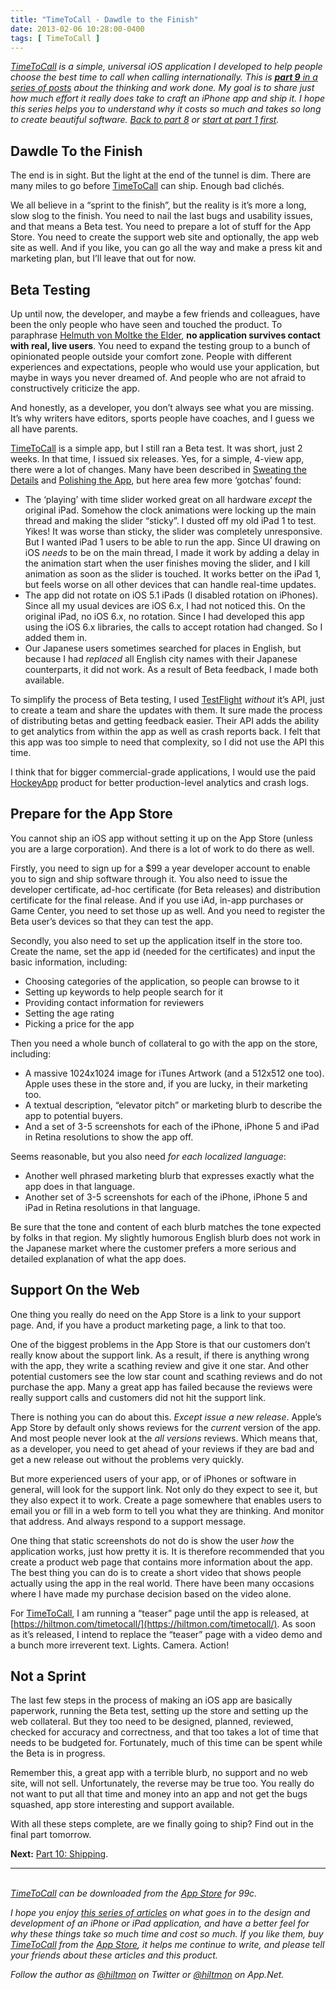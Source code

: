 ```yaml
---
title: "TimeToCall - Dawdle to the Finish"
date: 2013-02-06 10:28:00-0400
tags: [ TimeToCall ]
---
```


*[TimeToCall](https://hiltmon.com/timetocall/) is a simple, universal iOS application I developed to help people choose the best time to call when calling internationally. This is [**part 9** in a series of posts](https://hiltmon.com/blog/categories/timetocall/) about the thinking and work done. My goal is to share just how much effort it really does take to craft an iPhone app and ship it. I hope this series helps you to understand why it costs so much and takes so long to create beautiful software. [Back to part 8](https://hiltmon.com/blog/2013/02/05/timetocall-the-macguffin/) or [start at part 1 first](https://hiltmon.com/blog/2013/01/29/timetocall-the-effort-and-the-return/).*

## Dawdle To the Finish

The end is in sight. But the light at the end of the tunnel is dim. There are many miles to go before [TimeToCall](https://hiltmon.com/timetocall/) can ship. Enough bad clichés.

We all believe in a “sprint to the finish”, but the reality is it’s more a long, slow slog to the finish. You need to nail the last bugs and usability issues, and that means a Beta test. You need to prepare a lot of stuff for the App Store. You need to create the support web site and optionally, the app web site as well. And if you like, you can go all the way and make a press kit and marketing plan, but I’ll leave that out for now.

## Beta Testing

Up until now, the developer, and maybe a few friends and colleagues, have been the only people who have seen and touched the product. To paraphrase [Helmuth von Moltke the Elder](http://en.wikipedia.org/wiki/Helmuth_von_Moltke_the_Elder), **no application survives contact with real, live users**. You need to expand the testing group to a bunch of opinionated people outside your comfort zone. People with different experiences and expectations, people who would use your application, but maybe in ways you never dreamed of. And people who are not afraid to constructively criticize the app.

And honestly, as a developer, you don’t always see what you are missing. It’s why writers have editors, sports people have coaches, and I guess we all have parents.

[TimeToCall](https://hiltmon.com/timetocall/) is a simple app, but I still ran a Beta test. It was short, just 2 weeks. In that time, I issued six releases. Yes, for a simple, 4-view app, there were a lot of changes. Many have been described in [Sweating the Details](https://hiltmon.com/blog/2013/02/03/timetocall-sweating-the-details/) and [Polishing the App](https://hiltmon.com/blog/2013/02/04/timetocall-polishing-the-app/), but here area few more ‘gotchas’ found:

* The ‘playing’ with time slider worked great on all hardware *except* the  original iPad. Somehow the clock animations were locking up the main thread and making the slider “sticky”. I dusted off my old iPad 1 to test. Yikes! It was worse than sticky, the slider was completely unresponsive. But I wanted iPad 1 users to be able to run the app. Since UI drawing on iOS *needs* to be on the main thread, I made it work by adding a delay in the animation start when the user finishes moving the slider, and I kill animation as soon as the slider is touched. It works better on the iPad 1, but feels worse on all other devices that can handle real-time updates.
* The app did not rotate on iOS 5.1 iPads (I disabled rotation on iPhones). Since all my usual devices are iOS 6.x, I had not noticed this. On the original iPad, no iOS 6.x, no rotation. Since I had developed this app using the iOS 6.x libraries, the calls to accept rotation had changed. So I added them in.
* Our Japanese users sometimes searched for places in English, but because I had *replaced* all English city names with their Japanese counterparts, it did not work. As a result of Beta feedback, I made both available.

To simplify the process of Beta testing, I used [TestFlight](https://testflightapp.com) *without* it’s API, just to create a team and share the updates with them. It sure made the process of distributing betas and getting feedback easier. Their API adds the ability to get analytics from within the app as well as crash reports back. I felt that this app was too simple to need that complexity, so I did not use the API this time.

I think that for bigger commercial-grade applications, I would use the paid [HockeyApp](http://hockeyapp.net) product for better production-level analytics and crash logs.

## Prepare for the App Store

You cannot ship an iOS app without setting it up on the App Store (unless you are a large corporation). And there is a lot of work to do there as well.

Firstly, you need to sign up for a $99 a year developer account to enable you to sign and ship software through it. You also need to issue the developer certificate, ad-hoc certificate (for Beta releases) and distribution certificate for the final release. And if you use iAd, in-app purchases or Game Center, you need to set those up as well. And you need to register the Beta user’s devices so that they can test the app.

Secondly, you also need to set up the application itself in the store too. Create the name, set the app id (needed for the certificates) and input the basic information, including:

* Choosing categories of the application, so people can browse to it
* Setting up keywords to help people search for it
* Providing contact information for reviewers
* Setting the age rating
* Picking a price for the app

Then you need a whole bunch of collateral to go with the app on the store, including:

* A massive 1024x1024 image for iTunes Artwork (and a 512x512 one too). Apple uses these in the store and, if you are lucky, in their marketing too.
* A textual description, “elevator pitch” or marketing blurb to describe the app to potential buyers.
* And a set of 3-5 screenshots for each of the iPhone, iPhone 5 and iPad in Retina resolutions to show the app off.

Seems reasonable, but you also need *for each localized language*:

* Another well phrased marketing blurb that expresses exactly what the app does in that language.
* Another set of 3-5 screenshots for each of the iPhone, iPhone 5 and iPad in Retina resolutions in that language.

Be sure that the tone and content of each blurb matches the tone expected by folks in that region. My slightly humorous English blurb does not work in the Japanese market where the customer prefers a more serious and detailed explanation of what the app does.

## Support On the Web

One thing you really do need on the App Store is a link to your support page. And, if you have a product marketing page, a link to that too.

One of the biggest problems in the App Store is that  our customers don’t really know about the support link. As a result, if there is anything wrong with the app, they write a scathing review and give it one star. And other potential customers see the low star count and scathing reviews and do not purchase the app. Many a great app has failed because the reviews were really support calls and customers did not hit the support link.

There is nothing you can do about this. *Except issue a new release*. Apple’s App Store by default only shows reviews for the *current* version of the app. And most people never look at the *all versions* reviews. Which means that, as a developer, you need to get ahead of your reviews if they are bad and get a new release out without the problems very quickly.

But more experienced users of your app, or of iPhones or software in general, will look for the support link. Not only do they expect to see it, but they also expect it to work. Create a page somewhere that enables users to email you or fill in a web form to tell you what they are thinking. And monitor that address. And always respond to a support message.

One thing that static screenshots do not do is show the user *how* the application works, just how pretty it is. It is therefore recommended that you create a product web page that contains more information about the app. The best thing you can do is to create a short video that shows people actually using the app in the real world. There have been many occasions where I have made my purchase decision based on the video alone.

For [TimeToCall](https://hiltmon.com/timetocall/), I am running a “teaser” page until the app is released, at [https://hiltmon.com/timetocall/](https://hiltmon.com/timetocall/). As soon as it’s released, I intend to replace the “teaser” page with a video demo and a bunch more irreverent text. Lights. Camera. Action!

## Not a Sprint

The last few steps in the process of making an iOS app are basically paperwork, running the Beta test, setting up the store and setting up the web collateral. But they too need to be designed, planned, reviewed, checked for accuracy and correctness, and that too takes a lot of time that needs to be budgeted for.  Fortunately, much of this time can be spent while the Beta is in progress.

Remember this, a great app with a terrible blurb, no support and no web site, will not sell. Unfortunately, the reverse may be true too. You really do not want to put all that time and money into an app and not get the bugs squashed, app store interesting and support available.

With all these steps complete, are we finally going to ship? Find out in the final part tomorrow.

**Next:** [Part 10: Shipping](https://hiltmon.com/blog/2013/02/07/timetocall-shipping/).

---
&nbsp;  
*[TimeToCall](https://hiltmon.com/timetocall/) can be downloaded from the [App Store](https://itunes.apple.com/us/app/timetocall/id596429979?ls=1&mt=8) for 99c.*

*I hope you enjoy [this series of articles](https://hiltmon.com/blog/categories/timetocall/) on what goes in to the design and development of an iPhone or iPad application, and have a better feel for why these things take so much time and cost so much. If you like them, buy [TimeToCall](https://hiltmon.com/timetocall/) from the [App Store](https://itunes.apple.com/us/app/timetocall/id596429979?ls=1&mt=8), it helps me continue to write, and please tell your friends about these articles and this product.*

*Follow the author as [@hiltmon](https://twitter.com/hiltmon) on Twitter or [@hiltmon](http://alpha.app.net/hiltmon) on App.Net.*
